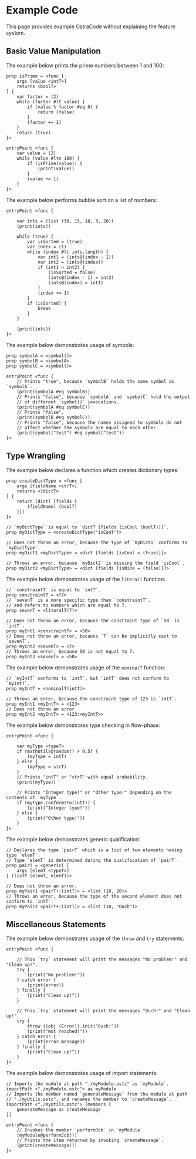 
# Example Code

This page provides example OstraCode without explaining the feature system.

## Basic Value Manipulation

The example below prints the prime numbers between 1 and 100:

```
prep isPrime = <func [
    args [value <intT>]
    returns <boolT>
] {
    var factor = (2)
    while (factor #lt value) {
        if (value % factor #eq 0) {
            return (false)
        }
        (factor += 1)
    }
    return (true)
}>

entryPoint <func {
    var value = (2)
    while (value #lte 100) {
        if (isPrime(value)) {
            (print(value))
        }
        (value += 1)
    }
}>
```

The example below performs bubble sort on a list of numbers:

```
entryPoint <func {
    
    var ints = (list (30, 15, 18, 3, 20))
    (print(ints))
    
    while (true) {
        var isSorted = (true)
        var index = (1)
        while (index #lt ints.length) {
            var int1 = (ints@(index - 1))
            var int2 = (ints@(index))
            if (int1 > int2) {
                (isSorted = false)
                (ints@(index - 1) = int2)
                (ints@(index) = int1)
            }
            (index += 1)
        }
        if (isSorted) {
            break
        }
    }
    
    (print(ints))
}>
```

The example below demonstrates usage of symbols:

```
prep symbolA = <symbol()>
prep symbolB = <symbolA>
prep symbolC = <symbol()>

entryPoint <func {
    // Prints "true", because `symbolB` holds the same symbol as `symbolA`.
    (print(symbolA #eq symbolB))
    // Prints "false", because `symbolA` and `symbolC` hold the output
    // of different `symbol()` invocations.
    (print(symbolA #eq symbolC))
    // Prints "false".
    (print(symbolB #eq symbolC))
    // Prints "false", because the names assigned to symbols do not
    // affect whether the symbols are equal to each other.
    (print(symbol("test") #eq symbol("test"))
}>
```

## Type Wrangling

The example below declares a function which creates dictionary types:

```
prep createDictType = <func [
    args [fieldName <strT>]
    returns <?dictT>
] {
    return (dictT [fields [
        (fieldName) (boolT)
    ]])
}>

// `myDictType` is equal to `dictT [fields [isCool (boolT)]]`.
prep myDictType = <createDictType("isCool")>

// Does not throw an error, because the type of `myDict1` conforms to `myDictType`.
prep myDict1 <myDictType> = <dict [fields [isCool = (true)]]>

// Throws an error, because `myDict2` is missing the field `isCool`.
prep myDict2 <myDictType> = <dict [fields [isNice = (false)]]>
```

The example below demonstrates usage of the `literalT` function:

```
// `constraintT` is equal to `intT`.
prep constraintT = <?7>
// `sevenT` is a more specific type than `constraintT`,
// and refers to numbers which are equal to 7.
prep sevenT = <literalT(7)>

// Does not throw an error, because the constraint type of `50` is `intT`.
prep myInt1 <constraintT> = <50>
// Does not throw an error, because `7` can be implicitly cast to `sevenT`.
prep myInt2 <sevenT> = <7>
// Throws an error, because 50 is not equal to 7.
prep myInt3 <sevenT> = <50>
```

The example below demonstrates usage of the `nominalT` function:

```
// `myIntT` conforms to `intT`, but `intT` does not conform to `myIntT`.
prep myIntT = <nominalT(intT)>

// Throws an error, because the constraint type of 123 is `intT`.
prep myInt1 <myIntT> = <123>
// Does not throw an error.
prep myInt2 <myIntT> = <123:<myIntT>>
```

The example below demonstrates type checking in flow-phase:

```
entryPoint <func {
    
    var myType <typeT>
    if (mathUtils@random() > 0.5) {
        (myType = intT)
    } else {
        (myType = strT)
    }
    // Prints "intT" or "strT" with equal probability.
    (print(myType))
    
    // Prints "Integer type!" or "Other type!" depending on the contents of `myType`.
    if (myType.conformsTo(intT)) {
        (print("Integer type!"))
    } else {
        (print("Other type!"))
    }
}>
```

The example below demonstrates generic qualification:

```
// Declares the type `pairT` which is a list of two elements having type `elemT`.
// Type `elemT` is determined during the qualification of `pairT`.
prep pairT = <genericT [
    args [elemT <typeT>]
] (listT (elemT, elemT))>

// Does not throw an error.
prep myPair1 <pairT+:(intT)> = <list (10, 20)>
// Throws an error, because the type of the second element does not conform to `intT`.
prep myPair2 <pairT+:(intT)> = <list (10, "Ouch")>
```

## Miscellaneous Statements

The example below demonstrates usage of the `throw` and `try` statements:

```
entryPoint <func {
    
    // This `try` statement will print the messages "No problem!" and "Clean up!".
    try {
        (print("No problem!"))
    } catch error {
        (print(error))
    } finally {
        (print("Clean up!"))
    }
    
    // This `try` statement will print the messages "Ouch!" and "Clean up!".
    try {
        throw ((obj (Error)).init("Ouch!"))
        (print("Not reached!"))
    } catch error {
        (print(error.message))
    } finally {
        (print("Clean up!"))
    }
}>
```

The example below demonstrates usage of import statements:

```
// Imports the module at path "./myModule.ostc" as `myModule`.
importPath <"./myModule.ostc"> as myModule
// Imports the member named `generateMessage` from the module at path
// "./myUtils.ostc", and renames the member to `createMessage`.
importPath <"./myUtils.ostc"> [members [
    generateMessage as createMessage
]]

entryPoint <func {
    // Invokes the member `performJob` in `myModule`.
    (myModule@performJob())
    // Prints the item returned by invoking `createMessage`.
    (print(createMessage())
}>
```


